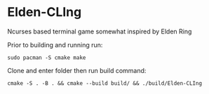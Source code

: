 # Elden-CLIng
Ncurses based terminal game somewhat inspired by Elden Ring

Prior to building and running run:
```
sudo pacman -S cmake make
```
Clone and enter folder then run build command:
```
cmake -S . -B . && cmake --build build/ && ./build/Elden-CLIng
```
